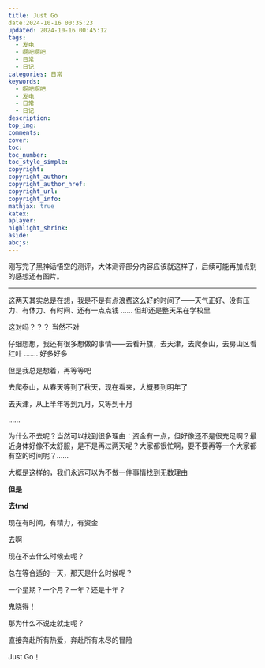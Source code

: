 ```yaml
---
title: Just Go
date:2024-10-16 00:35:23
updated: 2024-10-16 00:45:12
tags:
  - 发电
  - 啊吧啊吧
  - 日常
  - 日记
categories: 日常
keywords:
  - 啊吧啊吧
  - 发电
  - 日常
  - 日记
description: 
top_img:
comments:
cover:
toc:
toc_number:
toc_style_simple:
copyright:
copyright_author:
copyright_author_href:
copyright_url:
copyright_info:
mathjax: true
katex:
aplayer:
highlight_shrink:
aside:
abcjs:
---
```


刚写完了黑神话悟空的测评，大体测评部分内容应该就这样了，后续可能再加点别的感想还有图片。

------

这两天其实总是在想，我是不是有点浪费这么好的时间了——天气正好、没有压力、有体力、有时间、还有一点点钱 ...... 但却还是整天呆在学校里

这对吗？？？ 当然不对

仔细想想，我还有很多想做的事情——去看升旗，去天津，去爬泰山，去房山区看红叶 ....... 好多好多

但是我总是想着，再等等吧

去爬泰山，从春天等到了秋天，现在看来，大概要到明年了

去天津，从上半年等到九月，又等到十月

......

为什么不去呢？当然可以找到很多理由：资金有一点，但好像还不是很充足啊？最近身体好像不太舒服，是不是再过两天呢？大家都很忙啊，要不要再等一个大家都有空的时间呢？......

大概是这样的，我们永远可以为不做一件事情找到无数理由

**但是**

**去tmd**

现在有时间，有精力，有资金

去啊

现在不去什么时候去呢？

总在等合适的一天，那天是什么时候呢？

一个星期？一个月？一年？还是十年？

鬼晓得！

那为什么不说走就走呢？

直接奔赴所有热爱，奔赴所有未尽的冒险

Just Go！

